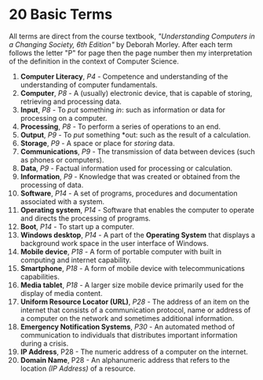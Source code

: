 # 20 Basic Terms

All terms are direct from the course textbook, *"Understanding Computers in a Changing Society,  6th Edition"* by Deborah Morley. After each term follows the letter "P" for page then the page number then my interpretation of the definition in the context of Computer Science.

1. **Computer Literacy**, *P4* - Competence and understanding of the understanding of computer fundamentals.
1. **Computer**, *P8* - A (usually) electronic device, that is capable of storing, retrieving and processing data.
1. **Input**, *P8* - To *put* something *in*: such as information or data for processing on a computer.
1. **Processing**, *P8* - To perform a series of operations to an end.
1. **Output**, *P9* - To *put* something *out: such as the result of a calculation.
1. **Storage**, *P9* - A space or place for *storing* data.
1. **Communications**, *P9* - The transmission of data between devices (such as phones or computers).
1. **Data**, *P9* - Factual information used for processing or calculation.
1. **Information**, *P9* - Knowledge that was created or obtained from the processing of data.
1. **Software**, *P14* - A set of programs, procedures and documentation associated with a system.
1. **Operating system**, *P14* - Software that enables the computer to operate and directs the processing of programs.
1. **Boot**, *P14* - To start up a computer.
1. **Windows desktop**, *P14* - A part of the **Operating System** that displays a background work space in the user interface of Windows.
1. **Mobile device**, *P18* - A form of portable computer with built in computing and internet capability.
1. **Smartphone**, *P18* - A form of mobile device with telecommunications capabilities.
1. **Media tablet**, *P18* - A larger size mobile device primarily used for the display of media content.
1. **Uniform Resource Locator (URL)**, *P28* - The address of an item on the internet that consists of a communication protocol, name or address of a computer on the network and sometimes additional information.
1. **Emergency Notification Systems**, *P30* - An automated method of communication to individuals that distributes important information during a crisis.
1. **IP Address**, P28 - The numeric address of a computer on the internet.
1. **Domain Name**, P28 - An alphanumeric address that refers to the location *(IP Address)* of a resource.
